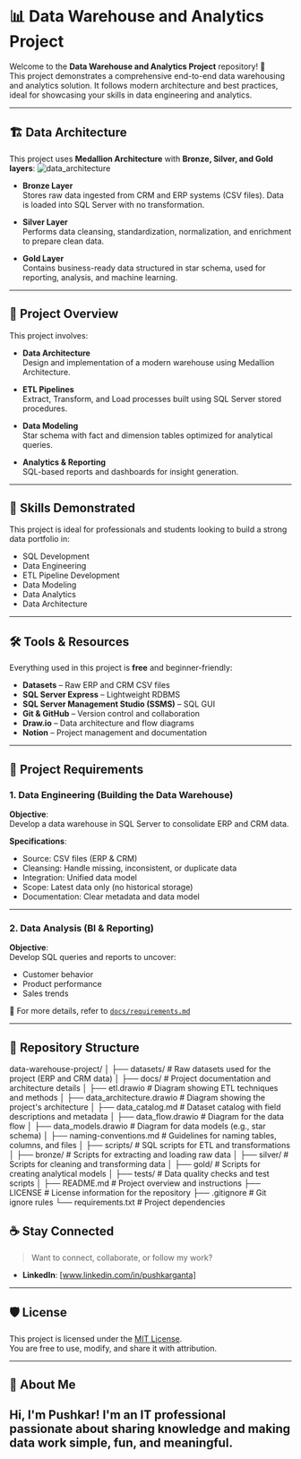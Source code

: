 # 📊 Data Warehouse and Analytics Project

Welcome to the **Data Warehouse and Analytics Project** repository! 🚀  
This project demonstrates a comprehensive end-to-end data warehousing and analytics solution. It follows modern architecture and best practices, ideal for showcasing your skills in data engineering and analytics.

---

## 🏗️ Data Architecture

This project uses **Medallion Architecture** with **Bronze, Silver, and Gold layers**:
![data_architecture](https://github.com/user-attachments/assets/1bd951f3-29d7-44dc-a6cc-cfa07cab5e95)

- **Bronze Layer**  
  Stores raw data ingested from CRM and ERP systems (CSV files). Data is loaded into SQL Server with no transformation.

- **Silver Layer**  
  Performs data cleansing, standardization, normalization, and enrichment to prepare clean data.

- **Gold Layer**  
  Contains business-ready data structured in star schema, used for reporting, analysis, and machine learning.

---

## 📖 Project Overview

This project involves:

- **Data Architecture**  
  Design and implementation of a modern warehouse using Medallion Architecture.

- **ETL Pipelines**  
  Extract, Transform, and Load processes built using SQL Server stored procedures.

- **Data Modeling**  
  Star schema with fact and dimension tables optimized for analytical queries.

- **Analytics & Reporting**  
  SQL-based reports and dashboards for insight generation.

---

## 🎯 Skills Demonstrated

This project is ideal for professionals and students looking to build a strong data portfolio in:

- SQL Development  
- Data Engineering  
- ETL Pipeline Development  
- Data Modeling  
- Data Analytics  
- Data Architecture

---

## 🛠️ Tools & Resources

Everything used in this project is **free** and beginner-friendly:

- **Datasets** – Raw ERP and CRM CSV files
- **SQL Server Express** – Lightweight RDBMS
- **SQL Server Management Studio (SSMS)** – SQL GUI
- **Git & GitHub** – Version control and collaboration
- **Draw.io** – Data architecture and flow diagrams
- **Notion** – Project management and documentation

---

## 🚀 Project Requirements

### 1. Data Engineering (Building the Data Warehouse)

**Objective**:  
Develop a data warehouse in SQL Server to consolidate ERP and CRM data.

**Specifications**:
- Source: CSV files (ERP & CRM)
- Cleansing: Handle missing, inconsistent, or duplicate data
- Integration: Unified data model
- Scope: Latest data only (no historical storage)
- Documentation: Clear metadata and data model

---

### 2. Data Analysis (BI & Reporting)

**Objective**:  
Develop SQL queries and reports to uncover:

- Customer behavior
- Product performance
- Sales trends

📄 For more details, refer to [`docs/requirements.md`](docs/requirements.md)

---

## 📂 Repository Structure

data-warehouse-project/
│
├── datasets/ # Raw datasets used for the project (ERP and CRM data)
│
├── docs/ # Project documentation and architecture details
│ ├── etl.drawio # Diagram showing ETL techniques and methods
│ ├── data_architecture.drawio # Diagram showing the project's architecture
│ ├── data_catalog.md # Dataset catalog with field descriptions and metadata
│ ├── data_flow.drawio # Diagram for the data flow
│ ├── data_models.drawio # Diagram for data models (e.g., star schema)
│ ├── naming-conventions.md # Guidelines for naming tables, columns, and files
│
├── scripts/ # SQL scripts for ETL and transformations
│ ├── bronze/ # Scripts for extracting and loading raw data
│ ├── silver/ # Scripts for cleaning and transforming data
│ ├── gold/ # Scripts for creating analytical models
│
├── tests/ # Data quality checks and test scripts
│
├── README.md # Project overview and instructions
├── LICENSE # License information for the repository
├── .gitignore # Git ignore rules
└── requirements.txt # Project dependencies

## ☕ Stay Connected

> Want to connect, collaborate, or follow my work?

- **LinkedIn**: [www.linkedin.com/in/pushkarganta]
---

## 🛡️ License

This project is licensed under the [MIT License](LICENSE).  
You are free to use, modify, and share it with attribution.

---
## 🌟 About Me

**Hi, I'm Pushkar! I'm an IT professional passionate about sharing knowledge and making data work simple, fun, and meaningful.**
-----
